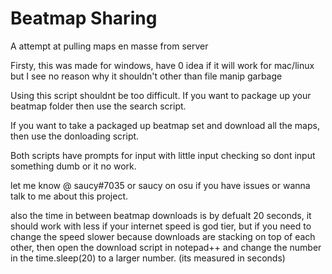 # Beatmap Sharing

A attempt at pulling maps en masse from server

Firsty, this was made for windows, have 0 idea if it will work for mac/linux but I see no reason why it shouldn't other than file manip garbage

Using this script shouldnt be too difficult. If you want to package up your beatmap folder then use the search script.

If you want to take a packaged up beatmap set and download all the maps, then use the donloading script. 

Both scripts have prompts for input with little input checking so dont input something dumb or it no work.

let me know @ saucy#7035 or saucy on osu if you have issues or wanna talk to me about this project.

also the time in between beatmap downloads is by defualt 20 seconds, it should work with less if your internet speed is god tier, but if you need to change the speed slower because downloads are stacking on top of each other, then open the download script in notepad++ and change the number in the time.sleep(20) to a larger number. (its measured in seconds)

